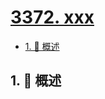 # [3372. xxx](https://github.com/Tdahuyou/TNotes.leetcode/tree/main/notes/3372.%20xxx)

<!-- region:toc -->

- [1. 📝 概述](#1--概述)

<!-- endregion:toc -->

## 1. 📝 概述
